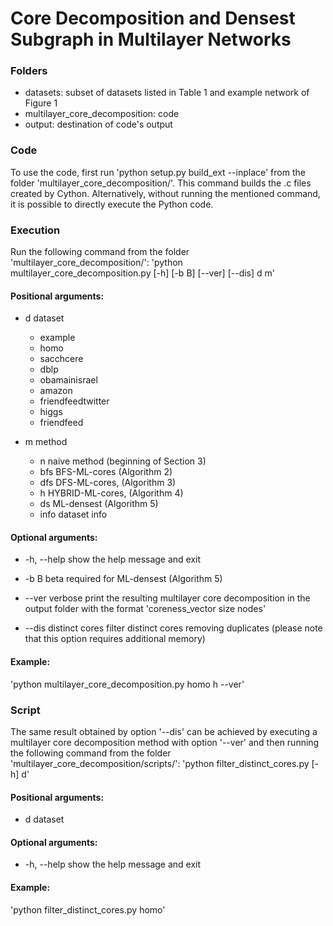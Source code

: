 # Core Decomposition and Densest Subgraph in Multilayer Networks

### Folders
* datasets: subset of datasets listed in Table 1 and example network of Figure 1
* multilayer_core_decomposition: code
* output: destination of code's output

### Code
To use the code, first run 'python setup.py build_ext --inplace' from the folder 'multilayer_core_decomposition/'.
This command builds the .c files created by Cython.
Alternatively, without running the mentioned command, it is possible to directly execute the Python code.

### Execution
Run the following command from the folder 'multilayer_core_decomposition/':
  'python multilayer_core_decomposition.py [-h] [-b B] [--ver] [--dis] d m'

#### Positional arguments:
  * d           dataset
    * example
    * homo
    * sacchcere
    * dblp
    * obamainisrael
    * amazon
    * friendfeedtwitter
    * higgs
    * friendfeed
    
  * m           method
    * n         naive method (beginning of Section 3)
    * bfs       BFS-ML-cores (Algorithm 2)
    * dfs       DFS-ML-cores, (Algorithm 3)
    * h         HYBRID-ML-cores, (Algorithm 4)
    * ds        ML-densest (Algorithm 5)
    * info      dataset info

#### Optional arguments:
  * -h, --help  show the help message and exit
  
  * -b B        beta
    required for ML-densest (Algorithm 5)
    
  * --ver       verbose
  	print the resulting multilayer core decomposition in the output folder with the format 'coreness_vector	size	nodes'
  	
  * --dis       distinct cores
  	filter distinct cores removing duplicates (please note that this option requires additional memory)
  	
#### Example:
  'python multilayer_core_decomposition.py homo h --ver'

### Script
The same result obtained by option '--dis' can be achieved by executing a multilayer core decomposition method with option '--ver' and then running the following command from the folder 'multilayer_core_decomposition/scripts/':
  'python filter_distinct_cores.py [-h] d'

#### Positional arguments:
  * d           dataset

#### Optional arguments:
  * -h, --help  show the help message and exit
  
#### Example:
  'python filter_distinct_cores.py homo'
